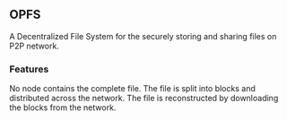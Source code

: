 ## OPFS

A Decentralized File System for the securely storing and sharing files on P2P network.

### Features
No node contains the complete file. The file is split into blocks and distributed across the network. The file is reconstructed by downloading the blocks from the network.